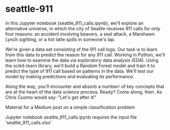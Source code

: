 # seattle-911

In this Jupyter notebook (seattle_911_calls.ipynb), we'll explore an alternative universe, in which the city of Seattle receives 911 calls for only four reasons: an accident involving beavers, a seal attack, a Marshawn Lynch sighting, or a hot latte spills in someone's lap.

We're given a data set consisting of the 911 call logs. Our task is to learn from this data to predict the reason for any 911 call. Working in Python, we'll learn how to examine the data via exploratory data analysis (EDA). Using the scikit-learn library, we'll build a Random Forest model and train it to predict the type of 911 call based on patterns in the data. We'll test our model by making predictions and evaluating its performance.

Along the way, you'll encounter and absorb a numberr of key concepts that are at the heart of the data science process. Ready? Come along, then. As Chris Cuomo would say: "Let's get after it!"

Material for a Medium post on a simple classification problem 

Jupyter notebook seattle_911_calls.ipynb requires the input file 'seattle_911_calls.xlsx'

